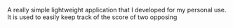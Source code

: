 A really simple lightweight application that I developed for my personal use. It is used to easily keep track of the score of two opposing      
